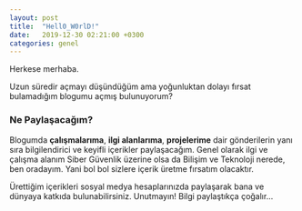 ```yaml
---
layout: post
title:  "Hell0_W0rlD!"
date:   2019-12-30 02:21:00 +0300
categories: genel
---
```

Herkese merhaba.

Uzun süredir açmayı düşündüğüm ama yoğunluktan dolayı fırsat bulamadığım blogumu açmış bulunuyorum?

### Ne Paylaşacağım?

Blogumda **çalışmalarıma**, **ilgi alanlarıma**, **projelerime** dair gönderilerin yanı sıra bilgilendirici ve keyifli içerikler paylaşacağım. Genel olarak ilgi ve çalışma alanım Siber Güvenlik üzerine olsa da Bilişim ve Teknoloji nerede, ben oradayım. Yani bol bol sizlere içerik üretme fırsatım olacaktır.

Ürettiğim içerikleri sosyal medya hesaplarınızda paylaşarak bana ve dünyaya katkıda bulunabilirsiniz. Unutmayın! Bilgi paylaştıkça çoğalır...
